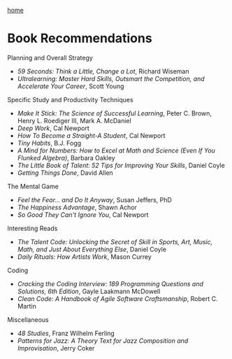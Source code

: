 <a href="https://drews.tips">home</a>
# Book Recommendations

Planning and Overall Strategy
- _59 Seconds: Think a Little, Change a Lot_, Richard Wiseman
- _Ultralearning: Master Hard Skills, Outsmart the Competition, and Accelerate Your Career_, Scott Young

Specific Study and Productivity Techniques
- _Make It Stick: The Science of Successful Learning_, Peter C. Brown, Henry L. Roediger III, Mark A. McDaniel
- _Deep Work_, Cal Newport
- _How To Become a Straight-A Student_, Cal Newport
- _Tiny Habits_, B.J. Fogg
- _A Mind for Numbers: How to Excel at Math and Science (Even If You Flunked Algebra)_, Barbara Oakley
- _The Little Book of Talent: 52 Tips for Improving Your Skills_, Daniel Coyle
- _Getting Things Done_, David Allen

The Mental Game
- _Feel the Fear... and Do It Anyway_, Susan Jeffers, PhD
- _The Happiness Advantage_, Shawn Achor
- _So Good They Can't Ignore You_, Cal Newport

Interesting Reads
- _The Talent Code: Unlocking the Secret of Skill in Sports, Art, Music, Math, and Just About Everything Else_, Daniel Coyle
- _Daily Rituals: How Artists Work_, Mason Currey

Coding
- _Cracking the Coding Interview: 189 Programming Questions and Solutions, 6th Edition_, Gayle Laakmann McDowell
- _Clean Code: A Handbook of Agile Software Craftsmanship_, Robert C. Martin  

Miscellaneous
- _48 Studies_, Franz Wilhelm Ferling
- _Patterns for Jazz: A Theory Text for Jazz Composition and Improvisation_, Jerry Coker
